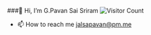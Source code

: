 ###👋 Hi, I’m G.Pavan Sai Sriram ![Visitor Count](https://profile-counter.glitch.me/thejalsapavan/count.svg)
- 📫 How to reach me 
    jalsapavan@pm.me


<!---
thejalsapavan/thejalsapavan is a ✨ special ✨ repository because its `README.md` (this file) appears on your GitHub profile.
You can click the Preview link to take a look at your changes.
--->
